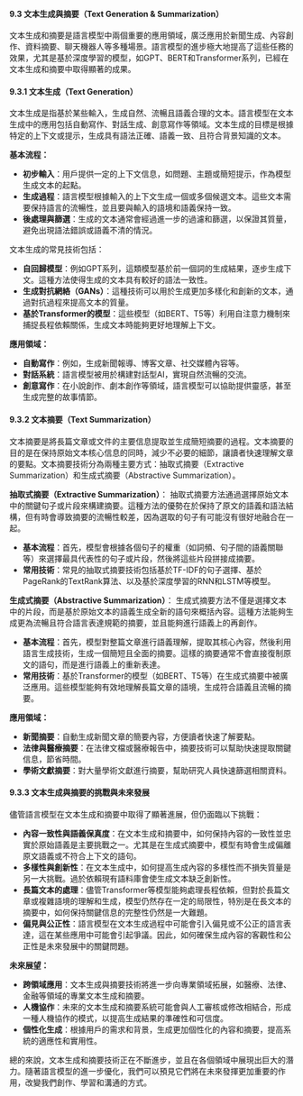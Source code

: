 #### **9.3 文本生成與摘要（Text Generation & Summarization）**

文本生成和摘要是語言模型中兩個重要的應用領域，廣泛應用於新聞生成、內容創作、資料摘要、聊天機器人等多種場景。語言模型的進步極大地提高了這些任務的效果，尤其是基於深度學習的模型，如GPT、BERT和Transformer系列，已經在文本生成和摘要中取得顯著的成果。

#### **9.3.1 文本生成（Text Generation）**

文本生成是指基於某些輸入，生成自然、流暢且語義合理的文本。語言模型在文本生成中的應用包括自動寫作、對話生成、創意寫作等領域。文本生成的目標是根據特定的上下文或提示，生成具有語法正確、語義一致、且符合背景知識的文本。

**基本流程：**
- **初步輸入**：用戶提供一定的上下文信息，如問題、主題或簡短提示，作為模型生成文本的起點。
- **生成過程**：語言模型根據輸入的上下文生成一個或多個候選文本。這些文本需要保持語言的流暢性，並且要與輸入的語境和語義保持一致。
- **後處理與篩選**：生成的文本通常會經過進一步的過濾和篩選，以保證其質量，避免出現語法錯誤或語義不清的情況。

文本生成的常見技術包括：
- **自回歸模型**：例如GPT系列，這類模型基於前一個詞的生成結果，逐步生成下文。這種方法使得生成的文本具有較好的語法一致性。
- **生成對抗網絡（GANs）**：這種技術可以用於生成更加多樣化和創新的文本，通過對抗過程來提高文本的質量。
- **基於Transformer的模型**：這些模型（如BERT、T5等）利用自注意力機制來捕捉長程依賴關係，生成文本時能夠更好地理解上下文。

**應用領域：**
- **自動寫作**：例如，生成新聞報導、博客文章、社交媒體內容等。
- **對話系統**：語言模型被用於構建對話型AI，實現自然流暢的交流。
- **創意寫作**：在小說創作、劇本創作等領域，語言模型可以協助提供靈感，甚至生成完整的故事情節。

#### **9.3.2 文本摘要（Text Summarization）**

文本摘要是將長篇文章或文件的主要信息提取並生成簡短摘要的過程。文本摘要的目的是在保持原始文本核心信息的同時，減少不必要的細節，讓讀者快速理解文章的要點。文本摘要技術分為兩種主要方式：抽取式摘要（Extractive Summarization）和生成式摘要（Abstractive Summarization）。

**抽取式摘要（Extractive Summarization）**：
抽取式摘要方法通過選擇原始文本中的關鍵句子或片段來構建摘要。這種方法的優勢在於保持了原文的語義和語法結構，但有時會導致摘要的流暢性較差，因為選取的句子有可能沒有很好地融合在一起。

- **基本流程**：首先，模型會根據各個句子的權重（如詞頻、句子間的語義關聯等）來選擇最具代表性的句子或片段，然後將這些片段拼接成摘要。
- **常用技術**：常見的抽取式摘要技術包括基於TF-IDF的句子選擇、基於PageRank的TextRank算法、以及基於深度學習的RNN和LSTM等模型。

**生成式摘要（Abstractive Summarization）**：
生成式摘要方法不僅是選擇文本中的片段，而是基於原始文本的語義生成全新的語句來概括內容。這種方法能夠生成更為流暢且符合語言表達規範的摘要，並且能夠進行語義上的再創作。

- **基本流程**：首先，模型對整篇文章進行語義理解，提取其核心內容，然後利用語言生成技術，生成一個簡短且全面的摘要。這樣的摘要通常不會直接復制原文的語句，而是進行語義上的重新表達。
- **常用技術**：基於Transformer的模型（如BERT、T5等）在生成式摘要中被廣泛應用。這些模型能夠有效地理解長篇文章的語境，生成符合語義且流暢的摘要。

**應用領域：**
- **新聞摘要**：自動生成新聞文章的簡要內容，方便讀者快速了解要點。
- **法律與醫療摘要**：在法律文檔或醫療報告中，摘要技術可以幫助快速提取關鍵信息，節省時間。
- **學術文獻摘要**：對大量學術文獻進行摘要，幫助研究人員快速篩選相關資料。

#### **9.3.3 文本生成與摘要的挑戰與未來發展**

儘管語言模型在文本生成和摘要中取得了顯著進展，但仍面臨以下挑戰：

- **內容一致性與語義保真度**：在文本生成和摘要中，如何保持內容的一致性並忠實於原始語義是主要挑戰之一。尤其是在生成式摘要中，模型有時會生成偏離原文語義或不符合上下文的語句。
- **多樣性與創新性**：在文本生成中，如何提高生成內容的多樣性而不損失質量是另一大挑戰。過於依賴現有語料庫會使生成文本缺乏創新性。
- **長篇文本的處理**：儘管Transformer等模型能夠處理長程依賴，但對於長篇文章或複雜語境的理解和生成，模型仍然存在一定的局限性，特別是在長文本的摘要中，如何保持關鍵信息的完整性仍然是一大難題。
- **偏見與公正性**：語言模型在文本生成過程中可能會引入偏見或不公正的語言表達，這在某些應用中可能會引起爭議。因此，如何確保生成內容的客觀性和公正性是未來發展中的關鍵問題。

**未來展望：**
- **跨領域應用**：文本生成與摘要技術將進一步向專業領域拓展，如醫療、法律、金融等領域的專業文本生成和摘要。
- **人機協作**：未來的文本生成和摘要系統可能會與人工審核或修改相結合，形成一種人機協作的模式，以提高生成結果的準確性和可信度。
- **個性化生成**：根據用戶的需求和背景，生成更加個性化的內容和摘要，提高系統的適應性和實用性。

總的來說，文本生成和摘要技術正在不斷進步，並且在各個領域中展現出巨大的潛力。隨著語言模型的進一步優化，我們可以預見它們將在未來發揮更加重要的作用，改變我們創作、學習和溝通的方式。